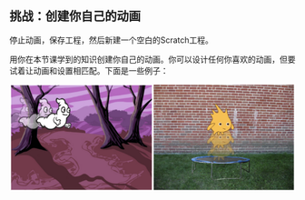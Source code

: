 ## 挑战：创建你自己的动画

停止动画，保存工程，然后新建一个空白的Scratch工程。

用你在本节课学到的知识创建你自己的动画。你可以设计任何你喜欢的动画，但要试着让动画和设置相匹配。下面是一些例子：

![截屏](images/space-egs.png)